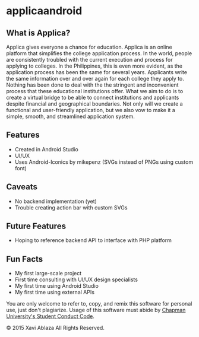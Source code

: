 # applicaandroid

## What is Applica?
Applica gives everyone a chance for education. Applica is an online platform that simplifies the college application process. In the world, people are consistently troubled with the current execution and process for applying to colleges. In the Philippines, this is even more evident, as the application process has been the same for several years. Applicants write the same information over and over again for each college they apply to. Nothing has been done to deal with the the stringent and inconvenient process that these educational institutions offer. What we aim to do is to create a virtual bridge to be able to connect institutions and applicants despite financial and geographical boundaries. Not only will we create a functional and user-friendly application, but we also vow to make it a simple, smooth, and streamlined application system.

## Features
- Created in Android Studio
- UI/UX
- Uses Android-Iconics by mikepenz (SVGs instead of PNGs using custom font)

## Caveats
- No backend implementation (yet)
- Trouble creating action bar with custom SVGs

## Future Features
- Hoping to reference backend API to interface with PHP platform

## Fun Facts
- My first large-scale project
- First time consulting with UI/UX design specialists
- My first time using Android Studio
- My first time using external APIs

You are only welcome to refer to, copy, and remix this software for personal use, just don't plagiarize. Usage of this software must abide by [Chapman University's Student Conduct Code](https://www.chapman.edu/students/policies-forms/student-conduct/_files/pdfs/student-conduct-code-master.pdf).

:copyright: 2015 Xavi Ablaza All Rights Reserved.
